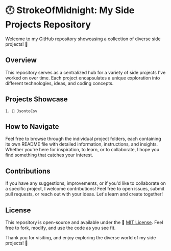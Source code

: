 # 🕛 StrokeOfMidnight: My Side Projects Repository

Welcome to my GitHub repository showcasing a collection of diverse side projects! 🚀

## Overview

This repository serves as a centralized hub for a variety of side projects I've worked on over time. Each project encapsulates a unique exploration into different technologies, ideas, and coding concepts. 

## Projects Showcase

    1. 📁 JsontoCsv

## How to Navigate

Feel free to browse through the individual project folders, each containing its own README file with detailed information, instructions, and insights. Whether you're here for inspiration, to learn, or to collaborate, I hope you find something that catches your interest.

## Contributions

If you have any suggestions, improvements, or if you'd like to collaborate on a specific project, I welcome contributions! Feel free to open issues, submit pull requests, or reach out with your ideas. Let's learn and create together!

## License

This repository is open-source and available under the 📜 [MIT License](LICENSE). Feel free to fork, modify, and use the code as you see fit.

Thank you for visiting, and enjoy exploring the diverse world of my side projects! 🌌
